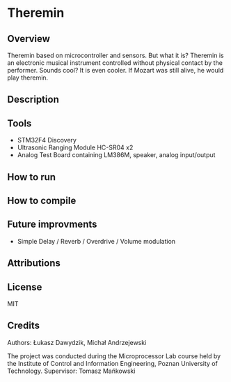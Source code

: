 # Theremin

## Overview
Theremin based on microcontroller and sensors. But what it is? Theremin is an electronic musical instrument controlled without physical contact by the performer. Sounds cool? It is even cooler. If Mozart was still alive, he would play theremin.

## Description

## Tools
- STM32F4 Discovery
- Ultrasonic Ranging Module HC-SR04 x2
- Analog Test Board containing LM386M, speaker, analog input/output

## How to run

## How to compile

## Future improvments
- Simple Delay / Reverb / Overdrive / Volume modulation
## Attributions

## License
MIT
## Credits

Authors: Łukasz Dawydzik,  Michał Andrzejewski

The project was conducted during the Microprocessor Lab course held by the Institute of Control and Information Engineering, Poznan University of Technology. Supervisor: Tomasz Mańkowski
